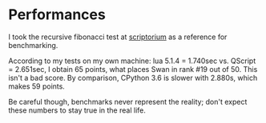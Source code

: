# Performances
I took the recursive fibonacci test at  [scriptorium](https://github.com/r-lyeh-archived/scriptorium) as a reference for benchmarking.

According to my tests on my own machine: lua 5.1.4 = 1.740sec vs. QScript = 2.651sec, 
I obtain 65 points, what places Swan in rank #19 out of 50. This isn't a bad score.
By comparison, CPython 3.6 is slower with 2.880s, which makes 59 points.

Be careful though, benchmarks never represent the reality; don't expect these numbers to stay true in the real life.
